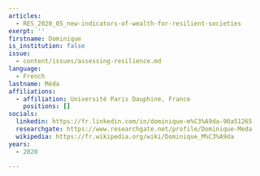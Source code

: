 ```yaml
---
articles:
  - RES_2020_05_new-indicators-of-wealth-for-resilient-societies
exerpt: ''
firstname: Dominique
is_institution: false
issue:
  - content/issues/assessing-resilience.md
language:
  - French
lastname: Méda
affiliations:
  - affiliation: Université Paris Dauphine, France
    positions: []
socials:
  linkedin: https://fr.linkedin.com/in/dominique-m%C3%A9da-90a51265
  researchgate: https://www.researchgate.net/profile/Dominique-Meda
  wikipedia: https://fr.wikipedia.org/wiki/Dominique_M%C3%A9da
years:
  - 2020

---
```

